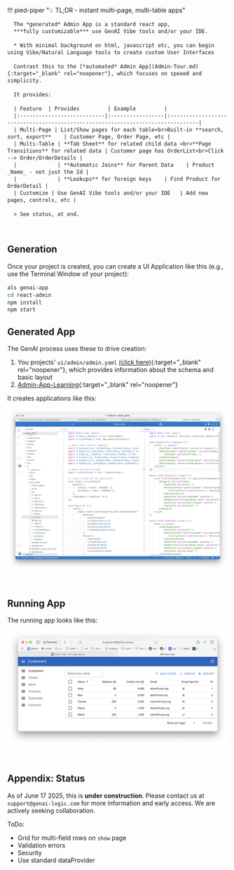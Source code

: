 !!! pied-piper ":bulb: TL;DR - instant multi-page, multi-table apps"

      The *generated* Admin App is a standard react app,
      ***fully customizable*** use GenAI Vibe tools and/or your IDE.

      * With minimal background on html, javascript etc, you can begin using Vibe/Natural Language tools to create custom User Interfaces 
      
      Contrast this to the [*automated* Admin App](Admin-Tour.md){:target="_blank" rel="noopener"}, which focuses on speeed and simplicity.
      
      It provides:
      
      | Feature  | Provides         | Example         |
      |:---------------------------|:-----------------|:-------------------------------------------------------------------------------|
      | Multi-Page | List/Show pages for each table<br>Built-in **search, sort, export**    | Customer Page, Order Page, etc | 
      | Multi-Table | **Tab Sheet** for related child data <br>**Page Transitions** for related data | Customer page has OrderList<br>Click --> Order/OrderDetails | 
      |             | **Automatic Joins** for Parent Data    | Product _Name_ - not just the Id | 
      |             | **Lookups** for foreign keys    | Find Product for OrderDetail | 
      | Customize | Use GenAI Vibe tools and/or your IDE   | Add new pages, controls, etc | 

      > See status, at end.


<br>

## Generation

Once your project is created, you can create a UI Application like this (e.g., use the Terminal Window of your project):

```bash
als genai-app
cd react-admin
npm install
npm start
```

## Generated App

The GenAI process uses these to drive creation:

1. You projects' `ui/admin/admin.yaml` [(click here)](Admin-Architecture.md#appendix-sample-adminyml){:target="_blank" rel="noopener"}, which provides information about the schema and basic layout
2. [Admin-App-Learning](Admin-App-Learning.md){:target="_blank" rel="noopener"} 

It creates applications like this:

![genai-app-run](images/ui-vibe/genai-app-created.png)

<br>

## Running App

The running app looks like this:

![genai-app-run](images/ui-vibe/genai-app-run.png)

<br>

## Appendix: Status

As of June 17 2025, this is **under construction**.  Please contact us at `support@genai-logic.com` for more information and early access.  We are actively seeking collaboration.

ToDo:

* Grid for multi-field rows on `show` page
* Validation errors
* Security
* Use standard dataProvider

